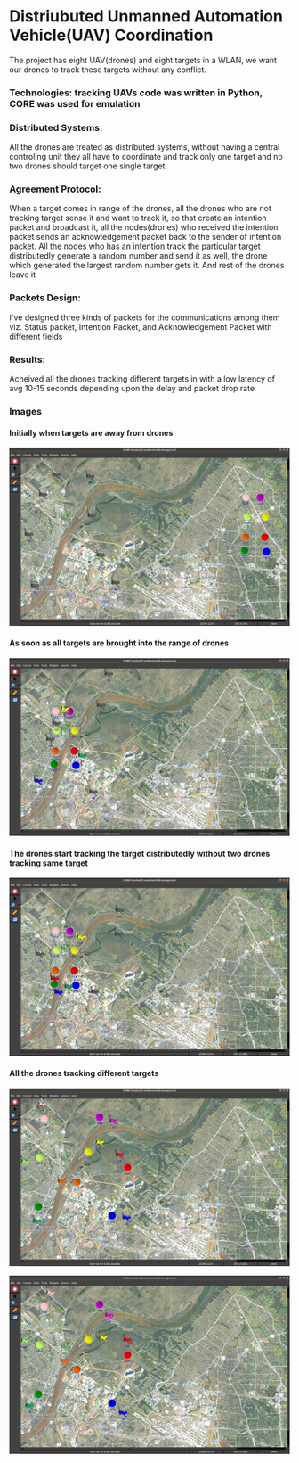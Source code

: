 # Distriubuted Unmanned Automation Vehicle(UAV) Coordination
The project has eight UAV(drones) and eight targets in a WLAN, we want our drones to track these targets without any conflict.

### Technologies: tracking UAVs code was written in Python, CORE was used for emulation

### Distributed Systems:
All the drones are treated as distributed systems, without having a central controling unit they all have to coordinate and track only one target and no two drones 
should target one single target.

### Agreement Protocol:
When a target comes in range of the drones, all the drones who are not tracking target sense it and want to track it, so that create an intention packet and broadcast 
it, all the nodes(drones) who received the intention packet sends an acknowledgement packet back to the sender of intention packet. All the nodes who has an intention 
track the particular target distributedly generate a random number and send it as well, the drone which generated the largest random number gets it. And rest of the drones
leave it

### Packets Design:
I've designed three kinds of packets for the communications among them viz. Status packet, Intention Packet, and Acknowledgement Packet with different fields

### Results:
Acheived all the drones tracking different targets in with a low latency of avg 10-15 seconds depending upon the delay and packet drop rate

### Images

#### Initially when targets are away from drones
![](images/Screenshot%20from%202020-12-04%2018-40-39.png)

#### As soon as all targets are brought into the range of drones
![](images/Screenshot%20from%202020-12-04%2018-41-38.png)

#### The drones start tracking the target distributedly without two drones tracking same target
![](images/Screenshot%20from%202020-12-04%2018-41-41.png)

#### All the drones tracking different targets
![](images/Screenshot%20from%202020-12-04%2018-42-28.png)

![](images/Screenshot%20from%202020-12-04%2018-42-29.png)
